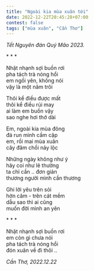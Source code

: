 ```yaml
---
title: "Ngoài kia mùa xuân tới"
date: 2022-12-22T20:45:28+07:00
contest: false
tags: ["mùa xuân", "Cần Thơ"]
---
```

*Tết Nguyên đán Quý Mão 2023.*  
  
\* \* \*
  
Nhặt nhạnh sợi buồn rơi  
pha tách trà nóng hổi  
em ngồi yên, không nói  
vậy là một năm trôi  
  
Thôi kể điều được mất  
thôi kể điều rủi may  
ai làm em buồn vậy  
sao nghe hơi thở dài  
  
Em, ngoài kia mùa đông  
đá run mình cầm cập  
em, rồi mai mùa xuân  
cây đâm chồi nảy lộc  
  
Những ngày không như ý  
hãy coi như lẽ thường  
ta chỉ cần .. đơn giản  
thương người mình cần thương  
  
Ghi lời yêu trên sỏi  
hờn căm - trên cát mềm  
dẫu sao thì ai cũng  
muốn đời mình an yên  
  
\* \* \*
  
Nhặt nhạnh sợi buồn rơi  
em còn gì chưa nói  
pha tách trà nóng hổi  
đón xuân về đi thôi ..  
  
*Cần Thơ, 2022.12.22*